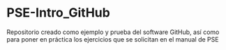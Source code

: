 # PSE-Intro_GitHub
Repositorio creado como ejemplo y prueba del software GitHub, así como para poner en práctica los ejercicios que se solicitan en el manual de PSE

